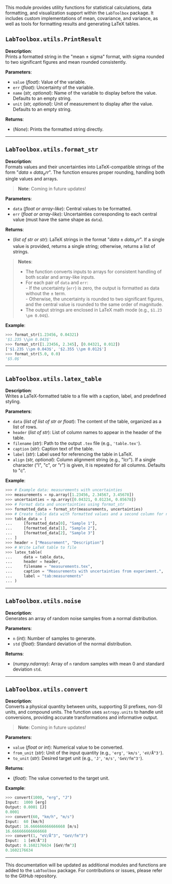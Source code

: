 This module provides utility functions for statistical calculations, data formatting, and visualization support within the `LabToolbox` package. It includes custom implementations of mean, covariance, and variance, as well as tools for formatting results and generating LaTeX tables.

## `LabToolbox.utils.PrintResult`

**Description**:  
Prints a formatted string in the "mean ± sigma" format, with sigma rounded to two significant figures and mean rounded consistently.

**Parameters**:  
- `value` (*float*): Value of the variable.  
- `err` (*float*): Uncertainty of the variable.  
- `name` (*str, optional*): Name of the variable to display before the value. Defaults to an empty string.  
- `unit` (*str, optional*): Unit of measurement to display after the value. Defaults to an empty string.

**Returns**:  
- (*None*): Prints the formatted string directly.

---

## `LabToolbox.utils.format_str`

**Description**:  
Formats values and their uncertainties into LaTeX-compatible strings of the form "$data \pm data_err$". The function ensures proper rounding, handling both single values and arrays.

> **Note**: Coming in future updates!

**Parameters**:  
- `data` (*float or array-like*): Central values to be formatted.  
- `err` (*float or array-like*): Uncertainties corresponding to each central value (must have the same shape as `data`).

**Returns**:  
- (*list of str or str*): LaTeX strings in the format "$data \pm data_err$". If a single value is provided, returns a single string; otherwise, returns a list of strings.

> **Notes**:  
> - The function converts inputs to arrays for consistent handling of both scalar and array-like inputs.  
> - For each pair of `data` and `err`:  
    - If the uncertainty (`err`) is zero, the output is formatted as $\text{data}$ without the $\pm$ term.  
    - Otherwise, the uncertainty is rounded to two significant figures, and the central value is rounded to the same order of magnitude.  
> - The output strings are enclosed in LaTeX math mode (e.g., `$1.23 \pm 0.04$`).  

**Example**:  
```python
>>> format_str(1.23456, 0.04321)
'$1.235 \\pm 0.043$'
>>> format_str([1.23456, 2.345], [0.04321, 0.012])
['$1.235 \\pm 0.043$', '$2.355 \\pm 0.012$']
>>> format_str(5.0, 0.0)
'$5.0$'
```

---

## `LabToolbox.utils.latex_table`

**Description**:  
Writes a LaTeX-formatted table to a file with a caption, label, and predefined styling.

**Parameters**:  
- `data` (*list of list of str or float*): The content of the table, organized as a list of rows.  
- `header` (*list of str*): List of column names to appear in the header of the table.  
- `filename` (*str*): Path to the output `.tex` file (e.g., `'table.tex'`).  
- `caption` (*str*): Caption text of the table.  
- `label` (*str*): Label used for referencing the table in LaTeX.
- `align` (*str, optional*): Column alignment string (e.g., "lcr"). If a single character ("l", "c", or "r") is given, it is repeated for all columns. Defaults to "c".

**Example**:  
```python
>>> # Example data: measurements with uncertainties
>>> measurements = np.array([1.23456, 2.34567, 3.45678])
>>> uncertainties = np.array([0.04321, 0.01234, 0.05678])
>>> # Format data and uncertainties using format_str
>>> formatted_data = format_str(measurements, uncertainties)
>>> # Create table data with formatted values and a second column for notes
>>> table_data = [
...     [formatted_data[0], "Sample 1"],
...     [formatted_data[1], "Sample 2"],
...     [formatted_data[2], "Sample 3"]
... ]
>>> header = ["Measurement", "Description"]
>>> # Write LaTeX table to file
>>> latex_table(
...     data = table_data,
...     header = header,
...     filename = "measurements.tex",
...     caption = "Measurements with uncertainties from experiment.",
...     label = "tab:measurements"
... )
```
---

## `LabToolbox.utils.noise`

**Description**:  
Generates an array of random noise samples from a normal distribution.

**Parameters**:  
- `n` (*int*): Number of samples to generate.  
- `std` (*float*): Standard deviation of the normal distribution.

**Returns**:  
- (*numpy.ndarray*): Array of `n` random samples with mean 0 and standard deviation `std`.

---

## `LabToolbox.utils.convert`

**Description**:  
Converts a physical quantity between units, supporting SI prefixes, non-SI units, and compound units. The function uses `astropy.units` to handle unit conversions, providing accurate transformations and informative output.

> **Note**: Coming in future updates!

**Parameters**:  
- `value` (*float or int*): Numerical value to be converted.  
- `from_unit` (*str*): Unit of the input quantity (e.g., `'erg'`, `'km/s'`, `'eV/Å^3'`).  
- `to_unit` (*str*): Desired target unit (e.g., `'J'`, `'m/s'`, `'GeV/fm^3'`).

**Returns**:  
- (*float*): The value converted to the target unit.

**Example**:  
```python
>>> convert(1000, "erg", "J")
Input:  1000 [erg]
Output: 0.0001 [J]
0.0001
>>> convert(60, "km/h", "m/s")
Input:  60 [km/h]
Output: 16.666666666666668 [m/s]
16.666666666666668
>>> convert(1, "eV/Å^3", "GeV/fm^3")
Input:  1 [eV/Å^3]
Output: 0.1602176634 [GeV/fm^3]
0.1602176634
```

---

This documentation will be updated as additional modules and functions are added to the `LabToolbox` package. For contributions or issues, please refer to the GitHub repository.